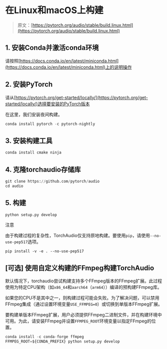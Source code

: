 # 在Linux和macOS上构建

> 原文：[https://pytorch.org/audio/stable/build.linux.html](https://pytorch.org/audio/stable/build.linux.html)

## 1\. 安装Conda并激活conda环境[](#install-conda-and-activate-conda-environment "此标题的永久链接")

请按照[https://docs.conda.io/en/latest/miniconda.html](https://docs.conda.io/en/latest/miniconda.html)上的说明操作

## 2\. 安装PyTorch[](#install-pytorch "此标题的永久链接")

请从[https://pytorch.org/get-started/locally/](https://pytorch.org/get-started/locally/)选择要安装的PyTorch版本

在这里，我们安装夜间构建。

```py
conda install pytorch -c pytorch-nightly 
```

## 3\. 安装构建工具[](#install-build-tools "此标题的永久链接")

```py
conda install cmake ninja 
```

## 4\. 克隆torchaudio存储库[](#clone-the-torchaudio-repository "此标题的永久链接")

```py
git clone https://github.com/pytorch/audio
cd audio 
```

## 5\. 构建[](#build "此标题的永久链接")

```py
python setup.py develop 
```

注意

由于构建过程的复杂性，TorchAudio仅支持原地构建。要使用`pip`，请使用`--no-use-pep517`选项。

`pip install -v -e . --no-use-pep517`

## [可选] 使用自定义构建的FFmpeg构建TorchAudio[](#optional-build-torchaudio-with-a-custom-built-ffmpeg "此标题的永久链接")

默认情况下，torchaudio尝试构建支持多个FFmpeg版本的FFmpeg扩展。此过程使用为特定CPU架构（如`x86_64`和`aarch64`（`arm64`））编译的预构建FFmpeg库。

如果您的CPU不是其中之一，则构建过程可能会失败。为了解决问题，可以禁用FFmpeg集成（通过设置环境变量`USE_FFMPEG=0`）或切换到单版本FFmpeg扩展。

要构建单版本FFmpeg扩展，用户必须提供FFmpeg二进制文件，并在构建环境中可用。为此，请安装FFmpeg并设置`FFMPEG_ROOT`环境变量以指定FFmpeg的位置。

```py
conda install -c conda-forge ffmpeg
FFMPEG_ROOT=${CONDA_PREFIX} python setup.py develop 
```
